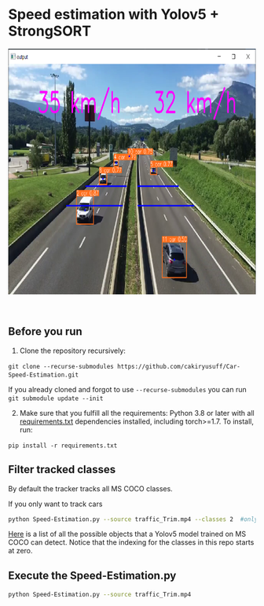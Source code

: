 # Speed estimation with Yolov5 + StrongSORT





<div align="center">
<p>
<img src="trackers/strong_sort/results/speed.PNG" width = 700 height = 500/> 
</p>
<br>
</div>

## Before you run

1. Clone the repository recursively:

`git clone --recurse-submodules https://github.com/cakiryusuff/Car-Speed-Estimation.git`

If you already cloned and forgot to use `--recurse-submodules` you can run `git submodule update --init`

2. Make sure that you fulfill all the requirements: Python 3.8 or later with all [requirements.txt](https://github.com/mikel-brostrom/Yolov5_DeepSort_Pytorch/blob/master/requirements.txt) dependencies installed, including torch>=1.7. To install, run:

`pip install -r requirements.txt`

## Filter tracked classes

By default the tracker tracks all MS COCO classes.

If you only want to track cars

```bash
python Speed-Estimation.py --source traffic_Trim.mp4 --classes 2  #only cars
```

[Here](https://tech.amikelive.com/node-718/what-object-categories-labels-are-in-coco-dataset/) is a list of all the possible objects that a Yolov5 model trained on MS COCO can detect. Notice that the indexing for the classes in this repo starts at zero.


## Execute the Speed-Estimation.py

```bash
python Speed-Estimation.py --source traffic_Trim.mp4
```
